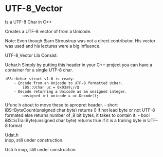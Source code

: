 # UTF-8_Vector

Is a UTF-8 Char in C++

Creates a UTF-8 vector of <unsigned char> from a Unicode.

Note: Even though Bjarn Stroustrup was not a direct contributor.  His vector was used and his lectures were a big influence.

UTF-8_Vector Lib Consist:


Uchar.h
    Simply by putting this header in your C++ project you can have a 
        container for a single UTF-8 char.

    iBS::Uchar struct v1.0 is ready.
        - Encode from an Unicode to UTF-8 formatted Uchar.
            iBS::Uchar uc = 0x03a9;//Ω    
        - Decode returning a Unicode as an unsigned integer.
            unsigned int unicode = uc.Decode();   

Ufunc.h 
    about to move these to apropret header.
       - short iBS::ByteCount(unsigned char byte) 
            returns 0 if not lead byte or not UTF-8 formated 
            else returns number of ,8 bit bytes, it takes to contain it. 
       -  bool iBS::isTrailByte(unsigned char byte) 
            returns true if it is a trailing byte in UTF-8 format   

Udat.h  
    inop, still under construction.

Ustr.h
    inop, still under construction.
